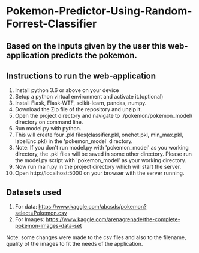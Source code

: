 # Pokemon-Predictor-Using-Random-Forrest-Classifier
## Based on the inputs given by the user this web-application predicts the pokemon.

## Instructions to run the web-application

1) Install python 3.6 or above on your device
2) Setup a python virtual environment and activate it.(optional)
3) Install Flask, Flask-WTF, scikit-learn, pandas, numpy.
4) Download the Zip file of the repository and unzip it.
5) Open the project directory and navigate to ./pokemon/pokemon_model/ directory on command line.
6) Run model.py with python.
7) This will create four .pkl files(classifier.pkl, onehot.pkl, min_max.pkl, labelEnc.pkl) in the 'pokemon_model' directory. 
8) Note: If you don't run model.py with 'pokemon_model' as you working directory, the .pkl files will be saved in some other directory. Please run the model.py script with 'pokemon_model' as your working directory.
9) Now run main.py in the project directory which will start the server.
10) Open http://localhost:5000 on your browser with the server running.

## Datasets used
1) For data: https://www.kaggle.com/abcsds/pokemon?select=Pokemon.csv
2) For Images: https://www.kaggle.com/arenagrenade/the-complete-pokemon-images-data-set

Note: some changes were made to the csv files and also to the filename, quality of the images to fit the needs of the application. 
